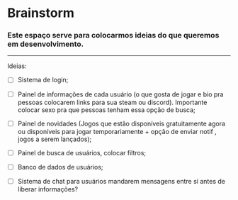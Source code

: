 # Brainstorm

### Este espaço serve para colocarmos ideias do que queremos em desenvolvimento.
***

Ideias:

- [ ] Sistema de login;

- [ ] Painel de informações de cada usuário (o que gosta de jogar e bio pra pessoas colocarem links para sua steam ou discord). Importante colocar sexo pra que pessoas tenham essa opção de busca;

- [ ] Painel de novidades (Jogos que estão disponíveis gratuitamente agora ou disponíveis para jogar temporariamente + opção de enviar notif , jogos a serem lançados);

- [ ] Painel de busca de usuários, colocar filtros;

- [ ] Banco de dados de usuários;

- [ ] Sistema de chat para usuários mandarem mensagens entre sí antes de liberar informações? 
